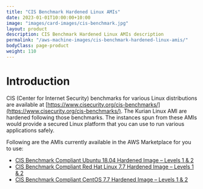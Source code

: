 ```yaml
---
title: "CIS Benchmark Hardened Linux AMIs"
date: 2023-01-01T10:00:00+10:00
image: "images/card-images/cis-benchmark.jpg"
layout: product
description: CIS Benchmark Hardened Linux AMIs description
permalink: "/aws-machine-images/cis-benchmark-hardened-linux-amis/"
bodyClass: page-product
weight: 110
---
```


Introduction
============

CIS (Center for Internet Security) benchmarks for various Linux distributions are available at [https://www.cisecurity.org/cis-benchmarks/](https://www.cisecurity.org/cis-benchmarks/). The Kurian Linux AMI are hardened following those benchmarks. The instances spun from these AMIs would provide a secured Linux platform that you can use to run various applications safely.

Following are the AMIs currently available in the AWS Marketplace for you to use:

*   [CIS Benchmark Compliant Ubuntu 18.04 Hardened Image – Levels 1 & 2](https://aws.amazon.com/marketplace/pp/B082X6GLR6)
*   [CIS Benchmark Compliant Red Hat Linux 7.7 Hardened Image – Levels 1 & 2](https://aws.amazon.com/marketplace/pp/B0868QFBWP)
*   [CIS Benchmark Compliant CentOS 7.7 Hardened Image – Levels 1 & 2](https://aws.amazon.com/marketplace/pp/B0868RDP11)
